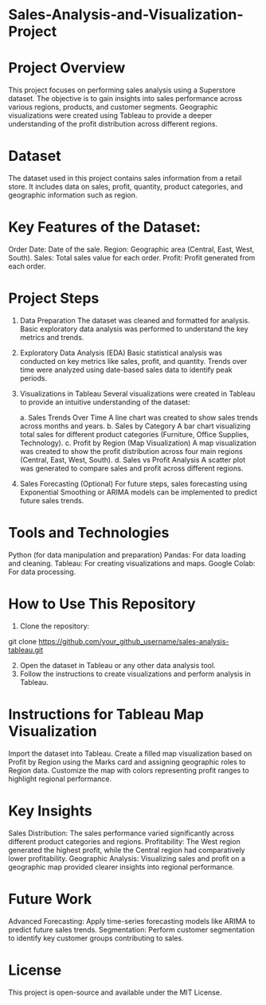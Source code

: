 # Sales-Analysis-and-Visualization-Project

# Project Overview
This project focuses on performing sales analysis using a Superstore dataset. The objective is to gain insights into sales performance across various regions, products, and customer segments. Geographic visualizations were created using Tableau to provide a deeper understanding of the profit distribution across different regions.

# Dataset
The dataset used in this project contains sales information from a retail store. It includes data on sales, profit, quantity, product categories, and geographic information such as region.

# Key Features of the Dataset:
Order Date: Date of the sale.
Region: Geographic area (Central, East, West, South).
Sales: Total sales value for each order.
Profit: Profit generated from each order.

# Project Steps

1. Data Preparation
The dataset was cleaned and formatted for analysis.
Basic exploratory data analysis was performed to understand the key metrics and trends.

2. Exploratory Data Analysis (EDA)
Basic statistical analysis was conducted on key metrics like sales, profit, and quantity.
Trends over time were analyzed using date-based sales data to identify peak periods.

3. Visualizations in Tableau
Several visualizations were created in Tableau to provide an intuitive understanding of the dataset:

   a. Sales Trends Over Time
   A line chart was created to show sales trends across months and years.
   b. Sales by Category
   A bar chart visualizing total sales for different product categories (Furniture, Office Supplies, Technology).
   c. Profit by Region (Map Visualization)
   A map visualization was created to show the profit distribution across four main regions (Central, East, West, South).
   d. Sales vs Profit Analysis
   A scatter plot was generated to compare sales and profit across different regions.

5. Sales Forecasting (Optional)
For future steps, sales forecasting using Exponential Smoothing or ARIMA models can be implemented to predict future sales trends.

# Tools and Technologies
Python (for data manipulation and preparation)
Pandas: For data loading and cleaning.
Tableau: For creating visualizations and maps.
Google Colab: For data processing.

# How to Use This Repository
1. Clone the repository:

git clone https://github.com/your_github_username/sales-analysis-tableau.git

2. Open the dataset in Tableau or any other data analysis tool.
3. Follow the instructions to create visualizations and perform analysis in Tableau.

# Instructions for Tableau Map Visualization
Import the dataset into Tableau.
Create a filled map visualization based on Profit by Region using the Marks card and assigning geographic roles to Region data.
Customize the map with colors representing profit ranges to highlight regional performance.

# Key Insights
Sales Distribution: The sales performance varied significantly across different product categories and regions.
Profitability: The West region generated the highest profit, while the Central region had comparatively lower profitability.
Geographic Analysis: Visualizing sales and profit on a geographic map provided clearer insights into regional performance.

# Future Work
Advanced Forecasting: Apply time-series forecasting models like ARIMA to predict future sales trends.
Segmentation: Perform customer segmentation to identify key customer groups contributing to sales.

# License
This project is open-source and available under the MIT License.
